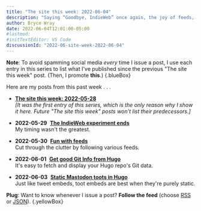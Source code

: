 ```yaml
---
title: "The site this week: 2022-06-04"
description: "Saying “Goodbye, IndieWeb” once again, the joy of feeds, and getting Hugo to show Git info and Mastodon content."
author: Bryce Wray
date: 2022-06-04T12:01:00-05:00
#lastmod:
#initTextEditor: VS Code
discussionId: "2022-06-site-week-2022-06-04"
---
```


**Note**: To avoid spamming social media *every* time I issue a post, I use each entry in this series to list what I've published since the previous "The site this week" post. (Then, I promote **this**.)
{.blueBox}

Here are my posts from this past week . . .

- <span class="sansSerif">[**The site this week: 2022-05-28**](/posts/2022/05/site-week-2022-05-28/)</span>\
*[It was the first entry of this series, which is the only reason why I show it here. Future "The site this week" posts won't list their predecessors.]*

- <span class="sansSerif"><strong class="pokey">2022-05-29</strong>&nbsp;&nbsp;[**The IndieWeb experiment ends**](/posts/2022/05/indieweb-experiment-ends/)</span>\
My timing wasn't the greatest.

- <span class="sansSerif"><strong class="pokey">2022-05-30</strong>&nbsp;&nbsp;[**Fun with feeds**](/posts/2022/05/fun-with-feeds/)</span>\
Cut through the clutter by following various feeds.

- <span class="sansSerif"><strong class="pokey">2022-06-01</strong>&nbsp;&nbsp;[**Get good Git Info from Hugo**](/posts/2022/06/get-good-git-info-hugo/)</span>\
It's easy to fetch and display your Hugo repo's Git data.

- <span class="sansSerif"><strong class="pokey">2022-06-03</strong>&nbsp;&nbsp;[**Static Mastodon toots in Hugo**](/posts/2022/06/static-mastodon-toots-hugo/)</span>\
Just like tweet embeds, toot embeds are best when they're purely static.

**Plug**: Want to know whenever I issue a post? **Follow the feed** (choose [RSS](/index.xml) or [JSON](/index.json)).
{.yellowBox}
